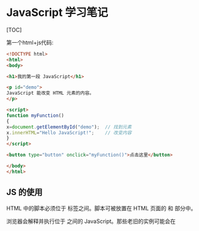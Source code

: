 # JavaScript 学习笔记

[TOC]



第一个html+js代码:

```html
<!DOCTYPE html>
<html>
<body>

<h1>我的第一段 JavaScript</h1>

<p id="demo">
JavaScript 能改变 HTML 元素的内容。
</p>

<script>
function myFunction()
{
x=document.getElementById("demo");  // 找到元素
x.innerHTML="Hello JavaScript!";    // 改变内容
}
</script>

<button type="button" onclick="myFunction()">点击这里</button>

</body>
</html>
```

## JS 的使用

HTML 中的脚本必须位于 <script> 与 </script> 标签之间。脚本可被放置在 HTML 页面的 <body> 和 <head> 部分中。

浏览器会解释并执行位于 <script> 和 </script> 之间的 JavaScript。那些老旧的实例可能会在 <script> 标签中使用 type="text/javascript"。现在已经不必这样做了。JavaScript 是所有现代浏览器以及 HTML5 中的默认脚本语言。

### 外部的 JavaScript

也可以把脚本保存到外部文件中。外部文件通常包含被多个网页使用的代码。外部 JavaScript 文件的文件扩展名是 .js。如需使用外部文件，请在 <script> 标签的 "src" 属性中设置该 .js 文件.

## JS 的输出

JavaScript 通常用于操作 HTML 元素。如需从 JavaScript 访问某个 HTML 元素，您可以使用 `document.getElementById(id)` 方法。请使用 "id" 属性来标识 HTML 元素. 

```js
document.getElementById("demo").innerHTML="我的第一段 JavaScript";
```

在这种情况下，浏览器将访问 id="demo" 的 HTML 元素，并把它的内容（innerHTML）替换为 "我的第一段 JavaScript"。

请使用 document.write() 仅仅向文档输出写内容。如果在文档已完成加载后执行 document.write，整个 HTML 页面将被覆盖：

```html
<button onclick="myFunction()">点击这里</button>

<script>
function myFunction()
{
document.write("糟糕！文档消失了。");
}
</script>
```

## JS 语句

分号用于分隔 JavaScript 语句。通常我们在每条可执行的语句结尾添加分号。使用分号的另一用处是在一行中编写多条语句。下面例子详细演示了 innerHTML 的书写或者更换文本的作用.

```html
<!DOCTYPE html>
<html>
<body>

<h1>My Web Page</h1>

<p id="demo">A Paragraph.</p>

<div id="myDIV">A DIV.</div>

<script>
document.getElementById("demo").innerHTML="Hello World";
document.getElementById("myDIV").innerHTML="How are you?";
</script>

</body>
</html>
```

### JavaScript 代码块

JavaScript 语句通过代码块的形式进行组合。块由左花括号开始，由右花括号结束。块的作用是使语句序列一起执行。

JavaScript 函数是将语句组合在块中的典型例子。下面的例子将运行可操作两个 HTML 元素的函数(是上节代码的函数化结果):

```html
<!DOCTYPE html>
<html>
<body>

<h1>My Web Page</h1>

<p id="myPar">I am a paragraph.</p>
<div id="myDiv">I am a div.</div>

<p>
<button type="button" onclick="myFunction()">点击这里</button>
</p>

<script>
function myFunction()
{
document.getElementById("myPar").innerHTML="Hello World";
document.getElementById("myDiv").innerHTML="How are you?";
}
</script>

<p>当您点击上面的按钮时，两个元素会改变。</p>

</body>
</html>

```

